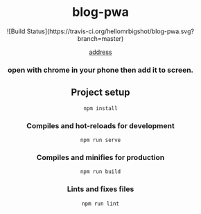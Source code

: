 <center>
<h1>blog-pwa</h1>
![Build Status](https://travis-ci.org/hellomrbigshot/blog-pwa.svg?branch=master)


[address](m.hellomrbigbigshot.xyz)
### open with chrome in your phone then add it to screen.

## Project setup
```
npm install
```

### Compiles and hot-reloads for development
```
npm run serve
```

### Compiles and minifies for production
```
npm run build
```

### Lints and fixes files
```
npm run lint
```
